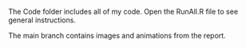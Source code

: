 
The Code folder includes all of my code.  Open the RunAll.R file to see general instructions.  

The main branch contains images and animations from the report.
